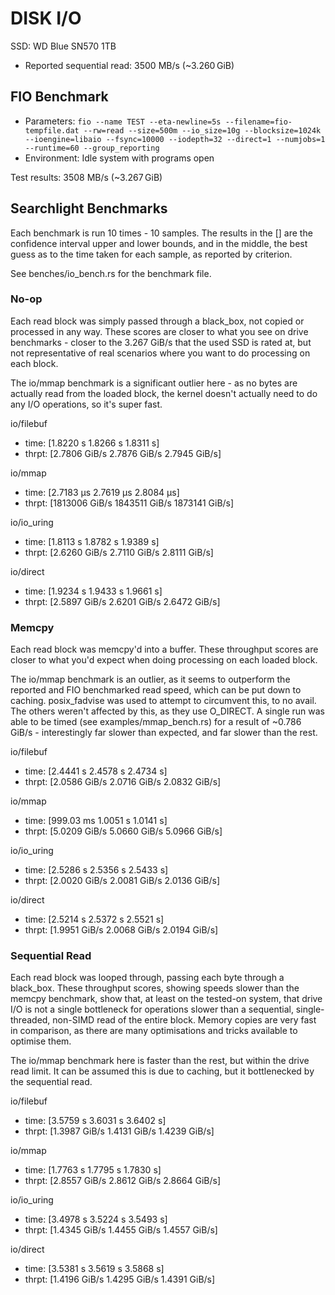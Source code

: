 # DISK I/O

SSD: WD Blue SN570 1TB
- Reported sequential read: 3500 MB/s (~3.260 GiB)

## FIO Benchmark

- Parameters: `fio --name TEST --eta-newline=5s --filename=fio-tempfile.dat --rw=read --size=500m --io_size=10g --blocksize=1024k --ioengine=libaio --fsync=10000 --iodepth=32 --direct=1 --numjobs=1 --runtime=60 --group_reporting`
- Environment: Idle system with programs open

Test results: 3508 MB/s (~3.267 GiB)

## Searchlight Benchmarks

Each benchmark is run 10 times - 10 samples. The results in the [] are the confidence interval upper and lower bounds, and in the middle, the best guess as to the time taken for each sample, as reported by criterion.

See benches/io_bench.rs for the benchmark file.

### No-op

Each read block was simply passed through a black_box, not copied or processed in any way. These scores are closer to what you see on drive benchmarks - closer to the 3.267 GiB/s that the used SSD is rated at, but not representative of real scenarios where you want to do processing on each block.

The io/mmap benchmark is a significant outlier here - as no bytes are actually read from the loaded block, the kernel doesn't actually need to do any I/O operations, so it's super fast.

io/filebuf
- time:   [1.8220 s 1.8266 s 1.8311 s]
- thrpt:  [2.7806 GiB/s 2.7876 GiB/s 2.7945 GiB/s]

io/mmap
- time:   [2.7183 µs 2.7619 µs 2.8084 µs]
- thrpt:  [1813006 GiB/s 1843511 GiB/s 1873141 GiB/s]

io/io_uring
- time:   [1.8113 s 1.8782 s 1.9389 s]
- thrpt:  [2.6260 GiB/s 2.7110 GiB/s 2.8111 GiB/s]

io/direct
- time:   [1.9234 s 1.9433 s 1.9661 s]
- thrpt:  [2.5897 GiB/s 2.6201 GiB/s 2.6472 GiB/s]

### Memcpy

Each read block was memcpy'd into a buffer. These throughput scores are closer to what you'd expect when doing processing on each loaded block.

The io/mmap benchmark is an outlier, as it seems to outperform the reported and FIO benchmarked read speed, which can be put down to caching. posix_fadvise was used to attempt to circumvent this, to no avail. The others weren't affected by this, as they use O_DIRECT. A single run was able to be timed (see examples/mmap_bench.rs) for a result of ~0.786 GiB/s - interestingly far slower than expected, and far slower than the rest.

io/filebuf
- time:   [2.4441 s 2.4578 s 2.4734 s]
- thrpt:  [2.0586 GiB/s 2.0716 GiB/s 2.0832 GiB/s]

io/mmap
- time:   [999.03 ms 1.0051 s 1.0141 s]
- thrpt:  [5.0209 GiB/s 5.0660 GiB/s 5.0966 GiB/s]

io/io_uring
- time:   [2.5286 s 2.5356 s 2.5433 s]
- thrpt:  [2.0020 GiB/s 2.0081 GiB/s 2.0136 GiB/s]

io/direct
- time:   [2.5214 s 2.5372 s 2.5521 s]
- thrpt:  [1.9951 GiB/s 2.0068 GiB/s 2.0194 GiB/s]

### Sequential Read

Each read block was looped through, passing each byte through a black_box. These throughput scores, showing speeds slower than the memcpy benchmark, show that, at least on the tested-on system, that drive I/O is not a single bottleneck for operations slower than a sequential, single-threaded, non-SIMD read of the entire block. Memory copies are very fast in comparison, as there are many optimisations and tricks available to optimise them.

The io/mmap benchmark here is faster than the rest, but within the drive read limit. It can be assumed this is due to caching, but it bottlenecked by the sequential read.

io/filebuf
- time:   [3.5759 s 3.6031 s 3.6402 s]
- thrpt:  [1.3987 GiB/s 1.4131 GiB/s 1.4239 GiB/s]

io/mmap
- time:   [1.7763 s 1.7795 s 1.7830 s]
- thrpt:  [2.8557 GiB/s 2.8612 GiB/s 2.8664 GiB/s]

io/io_uring
- time:   [3.4978 s 3.5224 s 3.5493 s]
- thrpt:  [1.4345 GiB/s 1.4455 GiB/s 1.4557 GiB/s]

io/direct
- time:   [3.5381 s 3.5619 s 3.5868 s]
- thrpt:  [1.4196 GiB/s 1.4295 GiB/s 1.4391 GiB/s]